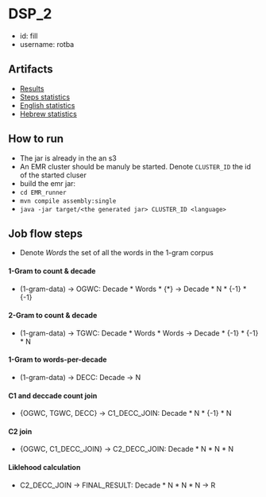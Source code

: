 # DSP_2
- id: fill
- username: rotba

## Artifacts
- [Results](https://s3.console.aws.amazon.com/s3/buckets/jarbucket1653138772100?region=us-east-1&prefix=fouts/&showversions=false)
- [Steps statistics](https://s3.console.aws.amazon.com/s3/buckets/aws-logs-494081938343-us-east-1?region=us-east-1&prefix=elasticmapreduce/j-1DFJDUJD78PTU/steps/&showversions=false)
- [English statistics]([url](https://s3.console.aws.amazon.com/s3/buckets/aws-logs-494081938343-us-east-1?region=us-east-1&prefix=elasticmapreduce/j-38IU6FVRC6OW9/steps/eng_run/&showversions=false))
- [Hebrew statistics]([url](https://s3.console.aws.amazon.com/s3/buckets/aws-logs-494081938343-us-east-1?region=us-east-1&prefix=elasticmapreduce/j-1DFJDUJD78PTU/steps/heb_run/&showversions=false))

## How to run
- The jar is already in the an s3
- An EMR cluster should be manuly be started. Denote `CLUSTER_ID` the id of the started cluser
- build the emr jar:
 - `cd EMR_runner`
 - `mvn compile assembly:single`
 - `java -jar target/<the generated jar> CLUSTER_ID <language>` 
 
## Job flow steps
 - Denote _Words_ the set of all the words in the 1-gram corpus
 #### 1-Gram to count & decade
 - (1-gram-data) -> OGWC: Decade * Words * {*} -> Decade * N * {-1} * {-1}
 #### 2-Gram to count & decade
 - (1-gram-data) -> TGWC: Decade * Words * Words -> Decade * {-1} * {-1} * N
 #### 1-Gram to words-per-decade
 - (1-gram-data) -> DECC: Decade -> N
 #### C1 and deccade count join
 - {OGWC, TGWC, DECC} -> C1_DECC_JOIN: Decade * N * {-1} * N
 #### C2 join
 - {OGWC, C1_DECC_JOIN} -> C2_DECC_JOIN: Decade * N * N * N
 #### Liklehood calculation
 - C2_DECC_JOIN -> FINAL_RESULT: Decade * N * N * N -> R
 

